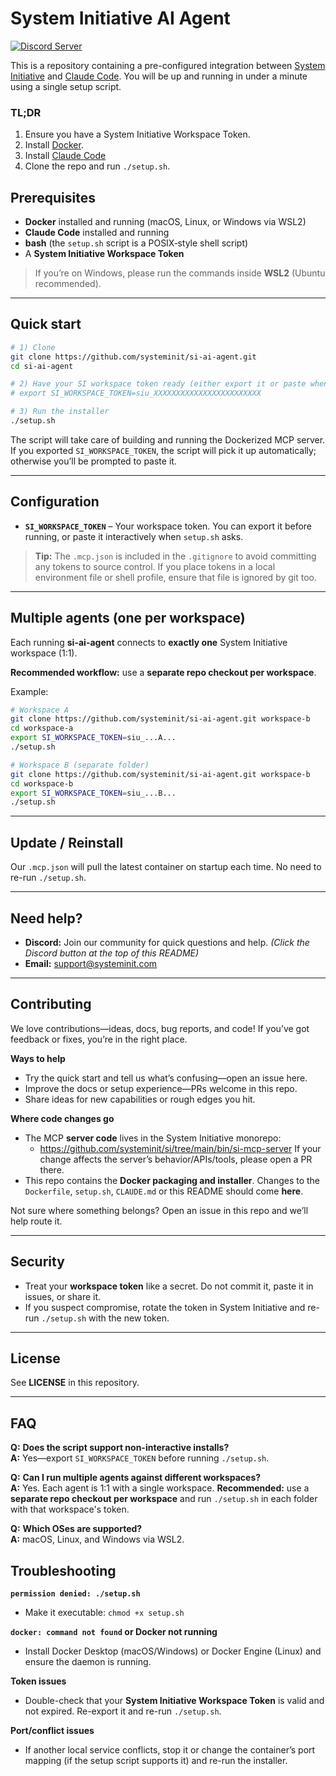 # System Initiative AI Agent

[![Discord Server](https://img.shields.io/badge/discord-gray?style=for-the-badge&logo=discord&logoColor=white)](https://discord.com/invite/system-init)

This is a repository containing a pre-configured integration between [System Initiative](https://systeminit.com) and [Claude Code](https://www.anthropic.com/claude-code). You will be up and running in under a minute using a single setup script.

### TL;DR

1. Ensure you have a System Initiative Workspace Token.
2. Install [Docker](https://www.docker.com/products/docker-desktop).
3. Install [Claude Code](https://www.anthropic.com/claude-code)
4. Clone the repo and run `./setup.sh`.

## Prerequisites

- **Docker** installed and running (macOS, Linux, or Windows via WSL2)
- **Claude Code** installed and running
- **bash** (the `setup.sh` script is a POSIX‐style shell script)
- A **System Initiative Workspace Token**

> If you’re on Windows, please run the commands inside **WSL2** (Ubuntu recommended).

---

## Quick start

```bash
# 1) Clone
git clone https://github.com/systeminit/si-ai-agent.git
cd si-ai-agent

# 2) Have your SI workspace token ready (either export it or paste when prompted)
# export SI_WORKSPACE_TOKEN=siu_XXXXXXXXXXXXXXXXXXXXXXXX

# 3) Run the installer
./setup.sh
```

The script will take care of building and running the Dockerized MCP server. If you exported `SI_WORKSPACE_TOKEN`, the script will pick it up automatically; otherwise you’ll be prompted to paste it.

---

## Configuration

- **`SI_WORKSPACE_TOKEN`** – Your workspace token. You can export it before running, or paste it interactively when `setup.sh` asks.

> **Tip:** The `.mcp.json` is included in the `.gitignore` to avoid committing any tokens to source control. If you place tokens in a local environment file or shell profile, ensure that file is ignored by git too.

---

## Multiple agents (one per workspace)

Each running **si-ai-agent** connects to **exactly one** System Initiative workspace (1:1).

**Recommended workflow:** use a **separate repo checkout per workspace**.

Example:

```bash
# Workspace A
git clone https://github.com/systeminit/si-ai-agent.git workspace-b
cd workspace-a
export SI_WORKSPACE_TOKEN=siu_...A...
./setup.sh

# Workspace B (separate folder)
git clone https://github.com/systeminit/si-ai-agent.git workspace-b
cd workspace-b
export SI_WORKSPACE_TOKEN=siu_...B...
./setup.sh
```

---

## Update / Reinstall

Our `.mcp.json` will pull the latest container on startup each time. No need to re-run `./setup.sh`.

---

## Need help?

- **Discord:** Join our community for quick questions and help. _(Click the Discord button at the top of this README)_
- **Email:** [support@systeminit.com](mailto:support@systeminit.com)

---

## Contributing

We love contributions—ideas, docs, bug reports, and code! If you’ve got feedback or fixes, you’re in the right place.

**Ways to help**

- Try the quick start and tell us what’s confusing—open an issue here.
- Improve the docs or setup experience—PRs welcome in this repo.
- Share ideas for new capabilities or rough edges you hit.

**Where code changes go**

- The MCP **server code** lives in the System Initiative monorepo:
  - https://github.com/systeminit/si/tree/main/bin/si-mcp-server
    If your change affects the server’s behavior/APIs/tools, please open a PR there.
- This repo contains the **Docker packaging and installer**. Changes to the `Dockerfile`, `setup.sh`, `CLAUDE.md` or this README should come **here**.

Not sure where something belongs? Open an issue in this repo and we’ll help route it.

---

## Security

- Treat your **workspace token** like a secret. Do not commit it, paste it in issues, or share it.
- If you suspect compromise, rotate the token in System Initiative and re-run `./setup.sh` with the new token.

---

## License

See **LICENSE** in this repository.

---

## FAQ

**Q:** **Does the script support non-interactive installs?**  
**A:** Yes—export `SI_WORKSPACE_TOKEN` before running `./setup.sh`.

**Q:** **Can I run multiple agents against different workspaces?**  
**A:** Yes. Each agent is 1:1 with a single workspace. **Recommended:** use a **separate repo checkout per workspace** and run `./setup.sh` in each folder with that workspace's token.

**Q:** **Which OSes are supported?**  
**A:** macOS, Linux, and Windows via WSL2.

## Troubleshooting

**`permission denied: ./setup.sh`**

- Make it executable: `chmod +x setup.sh`

**`docker: command not found` or Docker not running**

- Install Docker Desktop (macOS/Windows) or Docker Engine (Linux) and ensure the daemon is running.

**Token issues**

- Double-check that your **System Initiative Workspace Token** is valid and not expired. Re-export it and re-run `./setup.sh`.

**Port/conflict issues**

- If another local service conflicts, stop it or change the container’s port mapping (if the setup script supports it) and re-run the installer.

